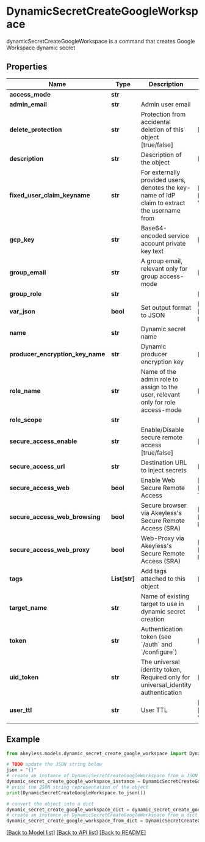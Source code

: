 # DynamicSecretCreateGoogleWorkspace

dynamicSecretCreateGoogleWorkspace is a command that creates Google Workspace dynamic secret

## Properties

Name | Type | Description | Notes
------------ | ------------- | ------------- | -------------
**access_mode** | **str** |  | 
**admin_email** | **str** | Admin user email | 
**delete_protection** | **str** | Protection from accidental deletion of this object [true/false] | [optional] 
**description** | **str** | Description of the object | [optional] 
**fixed_user_claim_keyname** | **str** | For externally provided users, denotes the key-name of IdP claim to extract the username from | [optional] [default to 'ext_email']
**gcp_key** | **str** | Base64-encoded service account private key text | [optional] 
**group_email** | **str** | A group email, relevant only for group access-mode | [optional] 
**group_role** | **str** |  | [optional] 
**var_json** | **bool** | Set output format to JSON | [optional] [default to False]
**name** | **str** | Dynamic secret name | 
**producer_encryption_key_name** | **str** | Dynamic producer encryption key | [optional] 
**role_name** | **str** | Name of the admin role to assign to the user, relevant only for role access-mode | [optional] 
**role_scope** | **str** |  | [optional] 
**secure_access_enable** | **str** | Enable/Disable secure remote access [true/false] | [optional] 
**secure_access_url** | **str** | Destination URL to inject secrets | [optional] 
**secure_access_web** | **bool** | Enable Web Secure Remote Access | [optional] [default to True]
**secure_access_web_browsing** | **bool** | Secure browser via Akeyless&#39;s Secure Remote Access (SRA) | [optional] [default to False]
**secure_access_web_proxy** | **bool** | Web-Proxy via Akeyless&#39;s Secure Remote Access (SRA) | [optional] [default to False]
**tags** | **List[str]** | Add tags attached to this object | [optional] 
**target_name** | **str** | Name of existing target to use in dynamic secret creation | [optional] 
**token** | **str** | Authentication token (see &#x60;/auth&#x60; and &#x60;/configure&#x60;) | [optional] 
**uid_token** | **str** | The universal identity token, Required only for universal_identity authentication | [optional] 
**user_ttl** | **str** | User TTL | [optional] [default to '60m']

## Example

```python
from akeyless.models.dynamic_secret_create_google_workspace import DynamicSecretCreateGoogleWorkspace

# TODO update the JSON string below
json = "{}"
# create an instance of DynamicSecretCreateGoogleWorkspace from a JSON string
dynamic_secret_create_google_workspace_instance = DynamicSecretCreateGoogleWorkspace.from_json(json)
# print the JSON string representation of the object
print(DynamicSecretCreateGoogleWorkspace.to_json())

# convert the object into a dict
dynamic_secret_create_google_workspace_dict = dynamic_secret_create_google_workspace_instance.to_dict()
# create an instance of DynamicSecretCreateGoogleWorkspace from a dict
dynamic_secret_create_google_workspace_from_dict = DynamicSecretCreateGoogleWorkspace.from_dict(dynamic_secret_create_google_workspace_dict)
```
[[Back to Model list]](../README.md#documentation-for-models) [[Back to API list]](../README.md#documentation-for-api-endpoints) [[Back to README]](../README.md)


